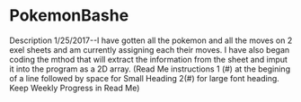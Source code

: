 # PokemonBashe
Description
1/25/2017--I have gotten all the pokemon and all the moves on 2 exel sheets and am currently assigning each their moves. I have also began coding the mthod that will extract the information from the sheet and imput it
into the program as a 2D array.
(Read Me instructions 1 (#) at the begining of a line followed by space for Small Heading 2(#) for large font heading. Keep Weekly Progress in Read Me)
